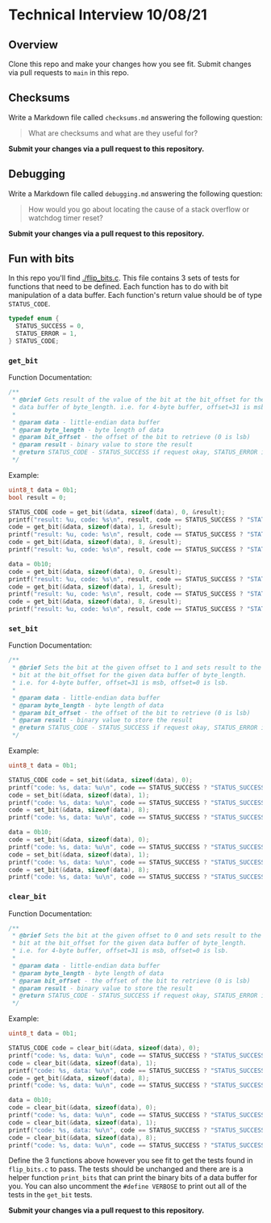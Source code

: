 # Technical Interview 10/08/21

## Overview

Clone this repo and make your changes how you see fit. Submit changes via pull requests to `main` in this repo.

## Checksums

Write a Markdown file called `checksums.md` answering the following question:

> What are checksums and what are they useful for?

__Submit your changes via a pull request to this repository.__

## Debugging

Write a Markdown file called `debugging.md` answering the following question:

> How would you go about locating the cause of a stack overflow or watchdog timer reset?

__Submit your changes via a pull request to this repository.__

## Fun with bits

In this repo you'll find [./flip_bits.c](./flip_bits.c). This file contains 3 sets of tests for functions that need to be defined. Each function has to do with bit manipulation of a data buffer. Each function's return value should be of type `STATUS_CODE`.

```c
typedef enum {
  STATUS_SUCCESS = 0,
  STATUS_ERROR = 1,
} STATUS_CODE;
```

### `get_bit`

Function Documentation:

```c
/**
 * @brief Gets result of the value of the bit at the bit_offset for the given
 * data buffer of byte_length. i.e. for 4-byte buffer, offset=31 is msb, offset=0 is lsb.
 * 
 * @param data - little-endian data buffer
 * @param byte_length - byte length of data
 * @param bit_offset - the offset of the bit to retrieve (0 is lsb)
 * @param result - binary value to store the result
 * @return STATUS_CODE - STATUS_SUCCESS if request okay, STATUS_ERROR if out of bounds request
 */
```

Example:

```c
uint8_t data = 0b1;
bool result = 0;

STATUS_CODE code = get_bit(&data, sizeof(data), 0, &result);
printf("result: %u, code: %s\n", result, code == STATUS_SUCCESS ? "STATUS_SUCCESS" : "STATUS_ERROR"); // result=1, code == STATUS_SUCCESS
code = get_bit(&data, sizeof(data), 1, &result);
printf("result: %u, code: %s\n", result, code == STATUS_SUCCESS ? "STATUS_SUCCESS" : "STATUS_ERROR"); // result=0, code == STATUS_SUCCESS
code = get_bit(&data, sizeof(data), 8, &result);
printf("result: %u, code: %s\n", result, code == STATUS_SUCCESS ? "STATUS_SUCCESS" : "STATUS_ERROR"); // result=0 (unchanged), code == STATUS_ERROR

data = 0b10;
code = get_bit(&data, sizeof(data), 0, &result);
printf("result: %u, code: %s\n", result, code == STATUS_SUCCESS ? "STATUS_SUCCESS" : "STATUS_ERROR"); // result=0, code == STATUS_SUCCESS
code = get_bit(&data, sizeof(data), 1, &result);
printf("result: %u, code: %s\n", result, code == STATUS_SUCCESS ? "STATUS_SUCCESS" : "STATUS_ERROR"); // result=1, code == STATUS_SUCCESS
code = get_bit(&data, sizeof(data), 8, &result);
printf("result: %u, code: %s\n", result, code == STATUS_SUCCESS ? "STATUS_SUCCESS" : "STATUS_ERROR"); // result=1 (unchanged), code == STATUS_ERROR
```

### `set_bit`

Function Documentation:

```c
/**
 * @brief Sets the bit at the given offset to 1 and sets result to the value of the
 * bit at the bit_offset for the given data buffer of byte_length.
 * i.e. for 4-byte buffer, offset=31 is msb, offset=0 is lsb.
 * 
 * @param data - little-endian data buffer
 * @param byte_length - byte length of data
 * @param bit_offset - the offset of the bit to retrieve (0 is lsb)
 * @param result - binary value to store the result
 * @return STATUS_CODE - STATUS_SUCCESS if request okay, STATUS_ERROR if out of bounds request
 */
```

Example:

```c
uint8_t data = 0b1;

STATUS_CODE code = set_bit(&data, sizeof(data), 0);
printf("code: %s, data: %u\n", code == STATUS_SUCCESS ? "STATUS_SUCCESS" : "STATUS_ERROR", data); // code == STATUS_SUCCESS, data=1
code = set_bit(&data, sizeof(data), 1);
printf("code: %s, data: %u\n", code == STATUS_SUCCESS ? "STATUS_SUCCESS" : "STATUS_ERROR", data); // code == STATUS_SUCCESS, data=3
code = set_bit(&data, sizeof(data), 8);
printf("code: %s, data: %u\n", code == STATUS_SUCCESS ? "STATUS_SUCCESS" : "STATUS_ERROR", data); // code == STATUS_ERROR, data=3 (unchanged)

data = 0b10;
code = set_bit(&data, sizeof(data), 0);
printf("code: %s, data: %u\n", code == STATUS_SUCCESS ? "STATUS_SUCCESS" : "STATUS_ERROR", data); // code == STATUS_SUCCESS, data=3
code = set_bit(&data, sizeof(data), 1);
printf("code: %s, data: %u\n", code == STATUS_SUCCESS ? "STATUS_SUCCESS" : "STATUS_ERROR", data); // code == STATUS_SUCCESS, data=3
code = set_bit(&data, sizeof(data), 8);
printf("code: %s, data: %u\n", code == STATUS_SUCCESS ? "STATUS_SUCCESS" : "STATUS_ERROR", data); // code == STATUS_ERROR, data=3 (unchanged)
```

### `clear_bit`

Function Documentation:

```c
/**
 * @brief Sets the bit at the given offset to 0 and sets result to the value of the
 * bit at the bit_offset for the given data buffer of byte_length.
 * i.e. for 4-byte buffer, offset=31 is msb, offset=0 is lsb.
 * 
 * @param data - little-endian data buffer
 * @param byte_length - byte length of data
 * @param bit_offset - the offset of the bit to retrieve (0 is lsb)
 * @param result - binary value to store the result
 * @return STATUS_CODE - STATUS_SUCCESS if request okay, STATUS_ERROR if out of bounds request
 */
```

Example:

```c
uint8_t data = 0b1;

STATUS_CODE code = clear_bit(&data, sizeof(data), 0);
printf("code: %s, data: %u\n", code == STATUS_SUCCESS ? "STATUS_SUCCESS" : "STATUS_ERROR", data); // code == STATUS_SUCCESS, data=0
code = clear_bit(&data, sizeof(data), 1);
printf("code: %s, data: %u\n", code == STATUS_SUCCESS ? "STATUS_SUCCESS" : "STATUS_ERROR", data); // code == STATUS_SUCCESS, data=0
code = get_bit(&data, sizeof(data), 8);
printf("code: %s, data: %u\n", code == STATUS_SUCCESS ? "STATUS_SUCCESS" : "STATUS_ERROR", data); // code == STATUS_ERROR, data=0 (unchanged)

data = 0b10;
code = clear_bit(&data, sizeof(data), 0);
printf("code: %s, data: %u\n", code == STATUS_SUCCESS ? "STATUS_SUCCESS" : "STATUS_ERROR", data); // code == STATUS_SUCCESS, data=2
code = clear_bit(&data, sizeof(data), 1);
printf("code: %s, data: %u\n", code == STATUS_SUCCESS ? "STATUS_SUCCESS" : "STATUS_ERROR", data); // code == STATUS_SUCCESS, data=0
code = clear_bit(&data, sizeof(data), 8);
printf("code: %s, data: %u\n", code == STATUS_SUCCESS ? "STATUS_SUCCESS" : "STATUS_ERROR", data); // code == STATUS_ERROR, data=0 (unchanged)
```

Define the 3 functions above however you see fit to get the tests found in `flip_bits.c` to pass. The tests should be unchanged and there are is a helper function `print_bits` that can print the binary bits of a data buffer for you. You can also uncomment the `#define VERBOSE` to print out all of the tests in the `get_bit` tests.

__Submit your changes via a pull request to this repository.__